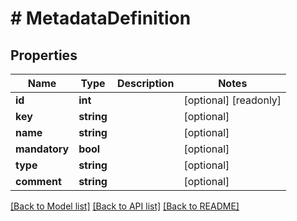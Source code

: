 # # MetadataDefinition

## Properties

Name | Type | Description | Notes
------------ | ------------- | ------------- | -------------
**id** | **int** |  | [optional] [readonly] 
**key** | **string** |  | [optional] 
**name** | **string** |  | [optional] 
**mandatory** | **bool** |  | [optional] 
**type** | **string** |  | [optional] 
**comment** | **string** |  | [optional] 

[[Back to Model list]](../../README.md#documentation-for-models) [[Back to API list]](../../README.md#documentation-for-api-endpoints) [[Back to README]](../../README.md)


